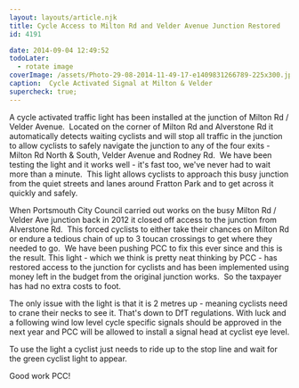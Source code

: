 ```yaml
---
layout: layouts/article.njk
title: Cycle Access to Milton Rd and Velder Avenue Junction Restored
id: 4191

date: 2014-09-04 12:49:52
todoLater:
  - rotate image
coverImage: /assets/Photo-29-08-2014-11-49-17-e1409831266789-225x300.jpg
caption:  Cycle Activated Signal at Milton & Velder
supercheck: true;
---
```


A cycle activated traffic light has been installed at the junction of Milton Rd / Velder Avenue.  Located on the corner of Milton Rd and Alverstone Rd it automatically detects waiting cyclists and will stop all traffic in the junction to allow cyclists to safely navigate the junction to any of the four exits - Milton Rd North &amp; South, Velder Avenue and Rodney Rd.  We have been testing the light and it works well - it's fast too, we've never had to wait more than a minute.  This light allows cyclists to approach this busy junction from the quiet streets and lanes around Fratton Park and to get across it quickly and safely.

When Portsmouth City Council carried out works on the busy Milton Rd / Velder Ave junction back in 2012 it closed off access to the junction from Alverstone Rd.  This forced cyclists to either take their chances on Milton Rd or endure a tedious chain of up to 3 toucan crossings to get where they needed to go.  We have been pushing PCC to fix this ever since and this is the result. This light - which we think is pretty neat thinking by PCC - has restored access to the junction for cyclists and has been implemented using money left in the budget from the original junction works.  So the taxpayer has had no extra costs to foot.

The only issue with the light is that it is 2 metres up - meaning cyclists need to crane their necks to see it. That's down to DfT regulations. With luck and a following wind low level cycle specific signals should be approved in the next year and PCC will be allowed to install a signal head at cyclist eye level.

To use the light a cyclist just needs to ride up to the stop line and wait for the green cyclist light to appear.

Good work PCC!
